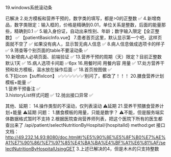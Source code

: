 19.windows系统滚动条


已解决
2.处方模板和营养干预的，数字类的填写，都是>0的正整数            ✅
4.新增商品，数字类限定：输入框的，价格是精确到0.01，单位关系是整数，后面的能量那些，精确到0.1     ✅
5.输入身份证，自动出来性别、年龄；数字输入限定【全正整数】        ✅ 【patientBasicInfo.vue】
7.患者首页这里，默认显示第一个吧，这样页面就不空了              ✅
如果没有病人，显示暂无病人信息                                ✅
8.病人信息做成选项卡的样子                                  ✅
9.筛查等个别页面的table不要滚动条                            ✅   
10.新增病人必填页面、前端验证                                ✅
13.营养干预的周期（天）限定？目前正整数 默认1天                  ✅
15.病人选项卡间距                                          ✅6px
16.用餐时间     用餐内容      用量                           ✅
17.处方营养干预和处方模板，温水放在操作后面                     ✅
18.首页按图做                                              ✅                              
6.下拉icon【suffixIcon】                                ✅✅✅✅✅✅✅️别问了，都改了！！！
20.膳食营养计划模板+能量                                      ✅   
1.营养干预备注                                                ✅   
3.historyList样式问题                                       ✅
12.抛出接口异常                                               ✅   

   
其他、延期：
14.操作类型的不滚动，仅列表滚动                       ⚠️延期
21.营养干预膳食营养计划+能量                       ⚠️延期
问题：
1.膳食模板的用量，只能是数字？            ⚠️不能，但是服务端实体数据格式暂时不支持
2.根据医院查询营养师列表，把这个医院下所有的医生都查出来了
/api/patient/selectNutritionByHospital/{hospitalId}
method:get
接口文档：
http://49.232.14.93:8080/doc.html#/%E5%90%8E%E5%8F%B0%E7%AE%A1%E7%90%86/%E7%97%85%E4%BA%BA%E4%BF%A1%E6%81%AF/selectNutritionByHospitalUsingGET
3.上述已解决的4，但是木木的只支持整数

